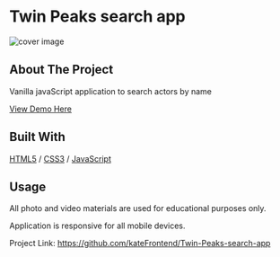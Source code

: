 
<div>
  <h1>Twin Peaks search app</h1> 
  <img src="" alt="cover image" width="auto">
</div>

<!-- ABOUT THE PROJECT -->
## About The Project
Vanilla javaScript application to search actors by name 

  <p>
    <a href="https://american-recipe.glitch.me/">View Demo Here</a>
  </p>

## Built With

[HTML5](https://www.w3schools.com/html/) / [CSS3](https://www.w3schools.com/css/) / [JavaScript](https://www.w3schools.com/js/)
 
<!-- USAGE EXAMPLES -->
## Usage

<p>All photo and video materials are used for educational purposes only.</p>
<p>Application is responsive for all mobile devices.</p>

Project Link: https://github.com/kateFrontend/Twin-Peaks-search-app
